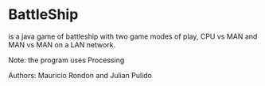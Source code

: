 BattleShip
==========

is a java game of battleship with two game modes of play, CPU vs MAN and MAN vs MAN on a LAN network.

Note: the program uses Processing

Authors: Mauricio Rondon and Julian Pulido 
